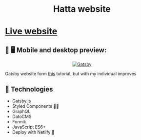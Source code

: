 <h1 align="center">
  Hatta website 
</h1>

# [Live website](https://wizardly-kowalevski-f509e6.netlify.app/)

## 📱 🖥 Mobile and desktop preview:
<p align="center">
  <a href="https://5eb2eda7adbab8e173e7cf03--wizardly-kowalevski-f509e6.netlify.app/">
    <img alt="Gatsby" src="https://i.imgur.com/9rxsMDx.png"/>
  </a>
</p>

Gatsby website form [this](https://eduweb.pl/programowanie-i-www/reactjs/gatsby-generator-react) tutorial, but with my individual improves

## 🚀 Technologies

- Gatsby.js
- Styled Components 💅🏼
- GraphQL
- DatoCMS
- Formik
- JavaScript ES6+
- Deploy with Netlify 💫

